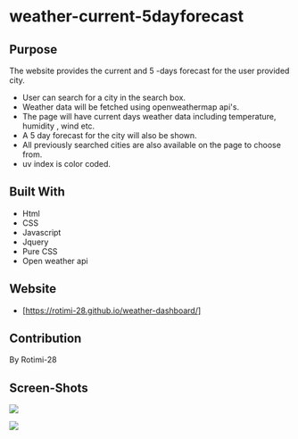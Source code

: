 # weather-current-5dayforecast

## Purpose

The website provides the current and 5 -days forecast for the user provided city.
* User can search for a city in the search box.
* Weather data will be fetched using openweathermap api's.
* The page will have current days weather data including temperature, humidity , wind etc.
* A 5 day forecast for the city will also be shown.
* All previously searched cities are also available on the page to choose from.
* uv index is color coded.

## Built With
* Html
* CSS
* Javascript
* Jquery
* Pure CSS
* Open weather api

## Website
- [https://rotimi-28.github.io/weather-dashboard/]



## Contribution
 By Rotimi-28

## Screen-Shots
 ![](screen1.png)

 ![](screen2.png)